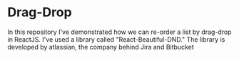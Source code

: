 # Drag-Drop
In this repository I've demonstrated how we can re-order a list by drag-drop in ReactJS. 
I've used a library called "React-Beautiful-DND." 
The library is developed by atlassian, the company behind Jira and Bitbucket
